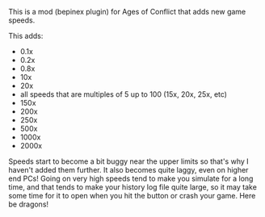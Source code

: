 This is a mod (bepinex plugin) for Ages of Conflict that adds new game speeds. 

This adds: 
 - 0.1x
 - 0.2x
 - 0.8x
 - 10x
 - 20x
 - all speeds that are multiples of 5 up to 100 (15x, 20x, 25x, etc)
 - 150x
 - 200x
 - 250x
 - 500x
 - 1000x
 - 2000x

Speeds start to become a bit buggy near the upper limits so that's why I haven't added them further. 
It also becomes quite laggy, even on higher end PCs!
Going on very high speeds tend to make you simulate for a long time, and that tends to make your history log file quite large, so it may take some time for it to open when you hit the button or crash your game.
Here be dragons!
